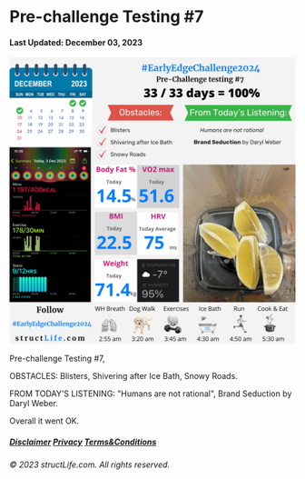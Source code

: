 # Pre-challenge Testing #7

#### Last Updated: December 03, 2023

![Daily report for December 03, 2023 from structLife.com for a 2024 daily morning routine pre-challenge testing 3 - EarlyEdgeChallenge2024. ](../images/products/challenge-2023-12-03-pre-challenge-testing-7-EarlyEdgeChallenge2024.png)

Pre-challenge Testing #7, 

OBSTACLES: Blisters, Shivering after Ice Bath, Snowy Roads. 

FROM TODAY'S LISTENING: "Humans are not rational", Brand Seduction by Daryl Weber. 

Overall it went OK.


##### [Disclaimer](/about-disclaimer)  [Privacy](/about-privacy-policy)  [Terms&Conditions](/about-terms-conditions)

###### © 2023 structLife.com. All rights reserved.